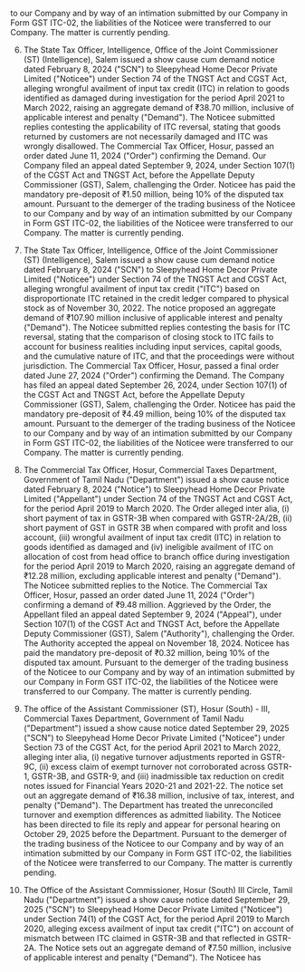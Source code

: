 to our Company and by way of an intimation submitted by our Company in Form GST ITC-02, the liabilities of the
Noticee were transferred to our Company. The matter is currently pending.

6. The State Tax Officer, Intelligence, Office of the Joint Commissioner (ST) (Intelligence), Salem issued a show cause cum demand notice dated February 8, 2024 ("SCN") to Sleepyhead Home Decor Private Limited ("Noticee") under Section 74 of the TNGST Act and CGST Act, alleging wrongful availment of input tax credit (ITC) in relation to goods identified as damaged during investigation for the period April 2021 to March 2022, raising an aggregate demand of ₹38.70 million, inclusive of applicable interest and penalty ("Demand"). The Noticee submitted replies contesting the applicability of ITC reversal, stating that goods returned by customers are not necessarily damaged and ITC was wrongly disallowed. The Commercial Tax Officer, Hosur, passed an order dated June 11, 2024 ("Order") confirming the Demand. Our Company filed an appeal dated September 9, 2024, under Section 107(1) of the CGST Act and TNGST Act, before the Appellate Deputy Commissioner (GST), Salem, challenging the Order. Noticee has paid the mandatory pre-deposit of ₹1.50 million, being 10% of the disputed tax amount. Pursuant to the demerger of the trading business of the Noticee to our Company and by way of an intimation submitted by our Company in Form GST ITC-02, the liabilities of the Noticee were transferred to our Company. The matter is currently pending.

7. The State Tax Officer, Intelligence, Office of the Joint Commissioner (ST) (Intelligence), Salem issued a show cause cum demand notice dated February 8, 2024 ("SCN") to Sleepyhead Home Decor Private Limited ("Noticee") under Section 74 of the TNGST Act and CGST Act, alleging wrongful availment of input tax credit ("ITC") based on disproportionate ITC retained in the credit ledger compared to physical stock as of November 30, 2022. The notice proposed an aggregate demand of ₹107.90 million inclusive of applicable interest and penalty ("Demand"). The Noticee submitted replies contesting the basis for ITC reversal, stating that the comparison of closing stock to ITC fails to account for business realities including input services, capital goods, and the cumulative nature of ITC, and that the proceedings were without jurisdiction. The Commercial Tax Officer, Hosur, passed a final order dated June 27, 2024 ("Order") confirming the Demand. The Company has filed an appeal dated September 26, 2024, under Section 107(1) of the CGST Act and TNGST Act, before the Appellate Deputy Commissioner (GST), Salem, challenging the Order. Noticee has paid the mandatory pre-deposit of ₹4.49 million, being 10% of the disputed tax amount. Pursuant to the demerger of the trading business of the Noticee to our Company and by way of an intimation submitted by our Company in Form GST ITC-02, the liabilities of the Noticee were transferred to our Company. The matter is currently pending.

8. The Commercial Tax Officer, Hosur, Commercial Taxes Department, Government of Tamil Nadu ("Department") issued a show cause notice dated February 8, 2024 ("Notice") to Sleepyhead Home Decor Private Limited ("Appellant") under Section 74 of the TNGST Act and CGST Act, for the period April 2019 to March 2020. The Order alleged inter alia, (i) short payment of tax in GSTR-3B when compared with GSTR-2A/2B, (ii) short payment of GST in GSTR 3B when compared with profit and loss account, (iii) wrongful availment of input tax credit (ITC) in relation to goods identified as damaged and (iv) ineligible availment of ITC on allocation of cost from head office to branch office during investigation for the period April 2019 to March 2020, raising an aggregate demand of ₹12.28 million, excluding applicable interest and penalty ("Demand"). The Noticee submitted replies to the Notice. The Commercial Tax Officer, Hosur, passed an order dated June 11, 2024 ("Order") confirming a demand of ₹9.48 million. Aggrieved by the Order, the Appellant filed an appeal dated September 9, 2024 ("Appeal"), under Section 107(1) of the CGST Act and TNGST Act, before the Appellate Deputy Commissioner (GST), Salem ("Authority"), challenging the Order. The Authority accepted the appeal on November 18, 2024. Noticee has paid the mandatory pre-deposit of ₹0.32 million, being 10% of the disputed tax amount. Pursuant to the demerger of the trading business of the Noticee to our Company and by way of an intimation submitted by our Company in Form GST ITC-02, the liabilities of the Noticee were transferred to our Company. The matter is currently pending.

9. The office of the Assistant Commissioner (ST), Hosur (South) - III, Commercial Taxes Department, Government of Tamil Nadu ("Department") issued a show cause notice dated September 29, 2025 ("SCN") to Sleepyhead Home Decor Private Limited ("Noticee") under Section 73 of the CGST Act, for the period April 2021 to March 2022, alleging inter alia, (i) negative turnover adjustments reported in GSTR-9C, (ii) excess claim of exempt turnover not corroborated across GSTR-1, GSTR-3B, and GSTR-9, and (iii) inadmissible tax reduction on credit notes issued for Financial Years 2020-21 and 2021-22. The notice set out an aggregate demand of ₹16.38 million, inclusive of tax, interest, and penalty ("Demand"). The Department has treated the unreconciled turnover and exemption differences as admitted liability. The Noticee has been directed to file its reply and appear for personal hearing on October 29, 2025 before the Department. Pursuant to the demerger of the trading business of the Noticee to our Company and by way of an intimation submitted by our Company in Form GST ITC-02, the liabilities of the Noticee were transferred to our Company. The matter is currently pending.

10. The Office of the Assistant Commissioner, Hosur (South) III Circle, Tamil Nadu ("Department") issued a show cause notice dated September 29, 2025 ("SCN") to Sleepyhead Home Decor Private Limited ("Noticee") under Section 74(1) of the CGST Act, for the period April 2019 to March 2020, alleging excess availment of input tax credit ("ITC") on account of mismatch between ITC claimed in GSTR-3B and that reflected in GSTR-2A. The Notice sets out an aggregate demand of ₹7.50 million, inclusive of applicable interest and penalty ("Demand"). The Noticee has